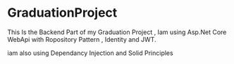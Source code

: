 # GraduationProject
This Is the Backend Part of my Graduation Project ,
Iam using Asp.Net Core WebApi with Ropository Pattern , Identity and JWT.

 iam also using Dependancy Injection and Solid Principles
